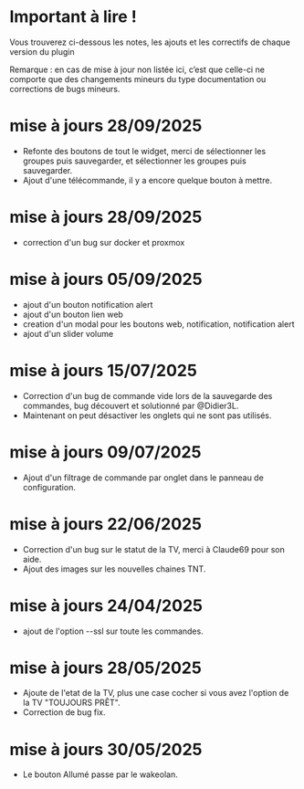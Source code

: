 Important à lire !
===
Vous trouverez ci-dessous les notes, les ajouts et les correctifs de chaque version du plugin

Remarque : en cas de mise à jour non listée ici, c’est que celle-ci ne comporte que des changements mineurs du type documentation ou corrections de bugs mineurs.

mise à jours 28/09/2025
====
- Refonte des boutons de tout le widget, merci de sélectionner les groupes puis sauvegarder, et sélectionner les groupes puis sauvegarder.
- Ajout d'une télécommande, il y a encore quelque bouton à mettre.

mise à jours 28/09/2025
====
- correction d'un bug sur docker et proxmox
  
mise à jours 05/09/2025
====
- ajout d'un bouton notification alert
- ajout d'un bouton lien web
- creation d'un modal pour les boutons web, notification, notification alert
- ajout d'un slider volume

mise à jours 15/07/2025
====
- Correction d'un bug de commande vide lors de la sauvegarde des commandes, bug découvert et solutionné par @Didier3L.
- Maintenant on peut désactiver les onglets qui ne sont pas utilisés. 

mise à jours 09/07/2025
====
- Ajout d'un filtrage de commande par onglet dans le panneau de configuration.

mise à jours 22/06/2025
====
- Correction d'un bug sur le statut de la TV, merci à Claude69 pour son aide.
- Ajout des images sur les nouvelles chaines TNT.

mise à jours 24/04/2025
==== 
 - ajout de l'option --ssl sur toute les commandes.

mise à jours 28/05/2025
==== 
- Ajoute de l'etat de la TV, plus une case cocher si vous avez l'option de la TV "TOUJOURS PRÊT".
- Correction de bug fix.

mise à jours 30/05/2025
==== 
- Le bouton Allumé passe par le wakeolan.

